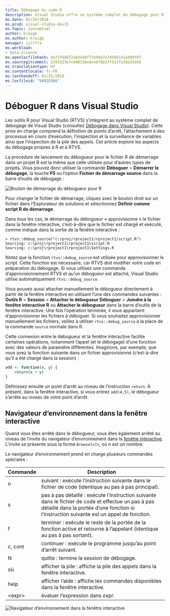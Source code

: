 ```yaml
---
title: Débogage du code R
description: Visual Studio offre un système complet de débogage pour R, avec notamment des points d’arrêt, l’attachement, la pile des appels et la surveillance de variables.
ms.date: 01/24/2018
ms.prod: visual-studio-dev15
ms.topic: conceptual
author: kraigb
ms.author: kraigb
manager: jillfra
ms.workload:
- data-science
ms.openlocfilehash: da72f68d72a435ebf7fe90a7a7d5b6141e409f07
ms.sourcegitcommit: 2193323efc608118e0ce6f6b2ff532f158245d56
ms.translationtype: HT
ms.contentlocale: fr-FR
ms.lasthandoff: 01/25/2019
ms.locfileid: "54918366"
---
```

# <a name="debug-r-in-visual-studio"></a>Déboguer R dans Visual Studio

Les outils R pour Visual Studio (RTVS) s’intègrent au système complet de débogage de Visual Studio (consultez [Débogage dans Visual Studio](/visualstudio/debugger/debugger-feature-tour)). Cette prise en charge comprend la définition de points d’arrêt, l’attachement à des processus en cours d’exécution, l’inspection et la surveillance de variables ainsi que l’inspection de la pile des appels. Cet article explore les aspects du débogage propres à R et à RTVS.

La procédure de lancement du débogueur pour le fichier R de démarrage dans un projet R est la même que celle utilisée pour d’autres types de projets. Vous pouvez donc utiliser la commande **Déboguer** > **Démarrer le débogage**, la touche **F5** ou l’option **Fichier de démarrage source** dans la barre d’outils de débogage :

![Bouton de démarrage du débogueur pour R](media/debugger-start-button.png)

Pour changer le fichier de démarrage, cliquez avec le bouton droit sur un fichier dans l’Explorateur de solutions et sélectionnez **Définir comme script R de démarrage**.

Dans tous les cas, le démarrage du débogueur « approvisionne » le fichier dans la fenêtre interactive, c’est-à-dire que le fichier est chargé et exécuté, comme indiqué dans la sortie de la fenêtre interactive :

```output
> rtvs::debug_source("c:/proj/rproject1/rproject1/script.R")
Sourcing: c:\proj\rproject1\rproject1\script.R
Sourcing: c:\proj\rproject1\rproject1\Settings.R
```

Notez que la fonction `rtvs::debug_source` est utilisée pour approvisionner le script. Cette fonction est nécessaire, car RTVS doit modifier votre code en préparation du débogage. Si vous utilisez une commande d’approvisionnement RTVS et qu’un débogueur est attaché, Visual Studio utilise automatiquement `rtvs::debug_source`.

Vous pouvez aussi attacher manuellement le débogueur directement à partir de la fenêtre interactive en utilisant l’une des commandes suivantes : **Outils R** > **Session** > **Attacher le débogueur** **Déboguer** > **Joindre à la fenêtre interactive R** ou **Attacher le débogueur** dans la barre d’outils de la fenêtre interactive. Une fois l’opération terminée, il vous appartient d’approvisionner les fichiers à déboguer. Si vous souhaitez approvisionner manuellement les fichiers, veillez à utiliser `rtvs::debug_source` à la place de la commande `source` normale dans R.

Cette connexion entre le débogueur et la fenêtre interactive facilite certaines opérations, notamment l’appel (et le débogage) d’une fonction avec des valeurs de paramètre différentes. Imaginons, par exemple, que vous avez la fonction suivante dans un fichier approvisionné (c’est-à-dire qu’il a été chargé dans la session) :

```R
add <- function(x, y) {
    return(x + y)
}
```

Définissez ensuite un point d’arrêt au niveau de l’instruction `return`. À présent, dans la fenêtre interactive, si vous entrez `add(4,5)`, le débogueur s’arrête au niveau de votre point d’arrêt.

## <a name="environment-browser-in-the-interactive-window"></a>Navigateur d’environnement dans la fenêtre interactive

Quand vous êtes arrêté dans le débogueur, vous êtes également arrêté au niveau de l’invite du navigateur d’environnement dans la [fenêtre interactive](interactive-repl-for-r-in-visual-studio.md). L’invite se présente sous la forme `Browse[n]>`, où n est un nombre.

Le navigateur d’environnement prend en charge plusieurs commandes spéciales :

| Commande | Description |
| --- | --- |
| n | suivant : exécute l’instruction suivante dans le fichier de code (identique au pas à pas principal). |
| s | pas à pas détaillé : exécute l’instruction suivante dans le fichier de code et effectue un pas à pas détaillé dans la portée d’une fonction si l’instruction suivante est un appel de fonction. |
| f | terminer : exécute le reste de la portée de la fonction active et retourne à l’appelant (identique au pas à pas sortant). |
| c, cont | continuer : exécute le programme jusqu’au point d’arrêt suivant. |
| N | quitte : termine la session de débogage. |
| où | afficher la pile : affiche la pile des appels dans la fenêtre interactive. |
| help | afficher l’aide : affiche les commandes disponibles dans la fenêtre interactive. |
| &lt;expr&gt; | évaluer l’expression dans *expr*. |

![Navigateur d’environnement dans la fenêtre interactive](media/debugger-environment-browser.png)
